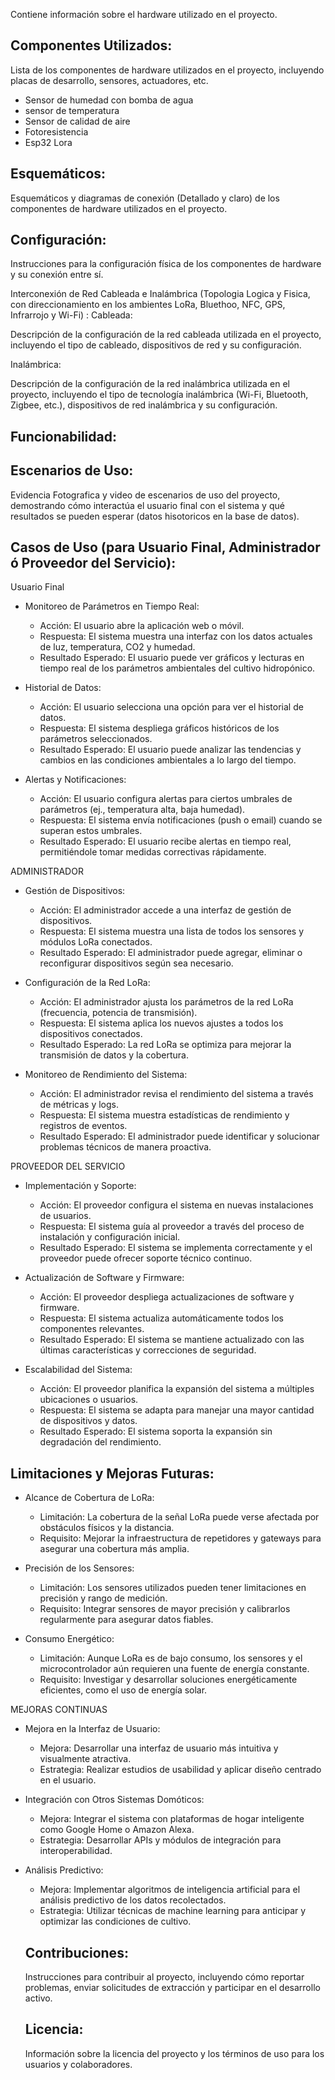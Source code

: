 Contiene información sobre el hardware utilizado en el proyecto.



  ## Componentes Utilizados:

  Lista de los componentes de hardware utilizados en el proyecto, incluyendo placas de desarrollo, sensores, actuadores, etc.

- Sensor de humedad con bomba de agua
- sensor de temperatura
- Sensor de calidad de aire
- Fotoresistencia
- Esp32 Lora

 ## Esquemáticos:

Esquemáticos y diagramas de conexión (Detallado y claro) de los componentes de hardware utilizados en el proyecto.

 ## Configuración:

Instrucciones para la configuración física de los componentes de hardware y su conexión entre sí.

Interconexión de Red Cableada e Inalámbrica (Topologia Logica y Fisica, con direccionamiento en los ambientes LoRa, Bluethoo, NFC, GPS, Infrarrojo y Wi-Fi) :
Cableada:

Descripción de la configuración de la red cableada utilizada en el proyecto, incluyendo el tipo de cableado, dispositivos de red y su configuración.

Inalámbrica:

Descripción de la configuración de la red inalámbrica utilizada en el proyecto, incluyendo el tipo de tecnología inalámbrica (Wi-Fi, Bluetooth, Zigbee, etc.), dispositivos de red inalámbrica y su configuración.

 ## Funcionabilidad:
 
 ## Escenarios de Uso:

Evidencia Fotografica y video de escenarios de uso del proyecto, demostrando cómo interactúa el usuario final con el sistema y qué resultados se pueden esperar (datos hisotoricos en la base de datos).

 ## Casos de Uso (para Usuario Final, Administrador ó Proveedor del Servicio):

Usuario Final
- Monitoreo de Parámetros en Tiempo Real:

  - Acción: El usuario abre la aplicación web o móvil.
  - Respuesta: El sistema muestra una interfaz con los datos actuales de luz, temperatura, CO2 y humedad.
  - Resultado Esperado: El usuario puede ver gráficos y lecturas en tiempo real de los parámetros ambientales del cultivo hidropónico.

- Historial de Datos:

  - Acción: El usuario selecciona una opción para ver el historial de datos.
  - Respuesta: El sistema despliega gráficos históricos de los parámetros seleccionados.
  - Resultado Esperado: El usuario puede analizar las tendencias y cambios en las condiciones ambientales a lo largo del tiempo.

- Alertas y Notificaciones:

  - Acción: El usuario configura alertas para ciertos umbrales de parámetros (ej., temperatura alta, baja humedad).
  - Respuesta: El sistema envía notificaciones (push o email) cuando se superan estos umbrales.
  - Resultado Esperado: El usuario recibe alertas en tiempo real, permitiéndole tomar medidas correctivas rápidamente.

ADMINISTRADOR
- Gestión de Dispositivos:

    - Acción: El administrador accede a una interfaz de gestión de dispositivos.
    - Respuesta: El sistema muestra una lista de todos los sensores y módulos LoRa conectados.
    - Resultado Esperado: El administrador puede agregar, eliminar o reconfigurar dispositivos según sea necesario.

- Configuración de la Red LoRa:

    - Acción: El administrador ajusta los parámetros de la red LoRa (frecuencia, potencia de transmisión).
    - Respuesta: El sistema aplica los nuevos ajustes a todos los dispositivos conectados.
    - Resultado Esperado: La red LoRa se optimiza para mejorar la transmisión de datos y la cobertura.

- Monitoreo de Rendimiento del Sistema:

    - Acción: El administrador revisa el rendimiento del sistema a través de métricas y logs.
    - Respuesta: El sistema muestra estadísticas de rendimiento y registros de eventos.
    - Resultado Esperado: El administrador puede identificar y solucionar problemas técnicos de manera proactiva.

PROVEEDOR DEL SERVICIO

- Implementación y Soporte:

    - Acción: El proveedor configura el sistema en nuevas instalaciones de usuarios.
    - Respuesta: El sistema guía al proveedor a través del proceso de instalación y configuración inicial.
    - Resultado Esperado: El sistema se implementa correctamente y el proveedor puede ofrecer soporte técnico continuo.

- Actualización de Software y Firmware:

    - Acción: El proveedor despliega actualizaciones de software y firmware.
    - Respuesta: El sistema actualiza automáticamente todos los componentes relevantes.
    - Resultado Esperado: El sistema se mantiene actualizado con las últimas características y correcciones de seguridad.

- Escalabilidad del Sistema:

    - Acción: El proveedor planifica la expansión del sistema a múltiples ubicaciones o usuarios.
    - Respuesta: El sistema se adapta para manejar una mayor cantidad de dispositivos y datos.
    - Resultado Esperado: El sistema soporta la expansión sin degradación del rendimiento.

 ## Limitaciones y Mejoras Futuras:


- Alcance de Cobertura de LoRa:

    - Limitación: La cobertura de la señal LoRa puede verse afectada por obstáculos físicos y la distancia.
    - Requisito: Mejorar la infraestructura de repetidores y gateways para asegurar una cobertura más amplia.

- Precisión de los Sensores:

    - Limitación: Los sensores utilizados pueden tener limitaciones en precisión y rango de medición.
    - Requisito: Integrar sensores de mayor precisión y calibrarlos regularmente para asegurar datos fiables.

- Consumo Energético:

    - Limitación: Aunque LoRa es de bajo consumo, los sensores y el microcontrolador aún requieren una fuente de energía constante.
    - Requisito: Investigar y desarrollar soluciones energéticamente eficientes, como el uso de energía solar.


MEJORAS CONTINUAS
- Mejora en la Interfaz de Usuario:

    - Mejora: Desarrollar una interfaz de usuario más intuitiva y visualmente atractiva.
    - Estrategia: Realizar estudios de usabilidad y aplicar diseño centrado en el usuario.

- Integración con Otros Sistemas Domóticos:

    - Mejora: Integrar el sistema con plataformas de hogar inteligente como Google Home o Amazon Alexa.
    - Estrategia: Desarrollar APIs y módulos de integración para interoperabilidad.

- Análisis Predictivo:

    - Mejora: Implementar algoritmos de inteligencia artificial para el análisis predictivo de los datos recolectados.
    - Estrategia: Utilizar técnicas de machine learning para anticipar y optimizar las condiciones de cultivo.

  ## Contribuciones:

    Instrucciones para contribuir al proyecto, incluyendo cómo reportar problemas, enviar solicitudes de extracción y participar en el desarrollo activo.

  ## Licencia:

    Información sobre la licencia del proyecto y los términos de uso para los usuarios y colaboradores.

